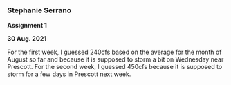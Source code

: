 ### Stephanie Serrano

**Assignment 1**

**30 Aug. 2021**

For the first week, I guessed 240cfs based on the average for the month of August so far and because it is supposed to storm a bit on Wednesday near Prescott.
For the second week, I guessed 450cfs because it is supposed to storm for a few days in Prescott next week.
